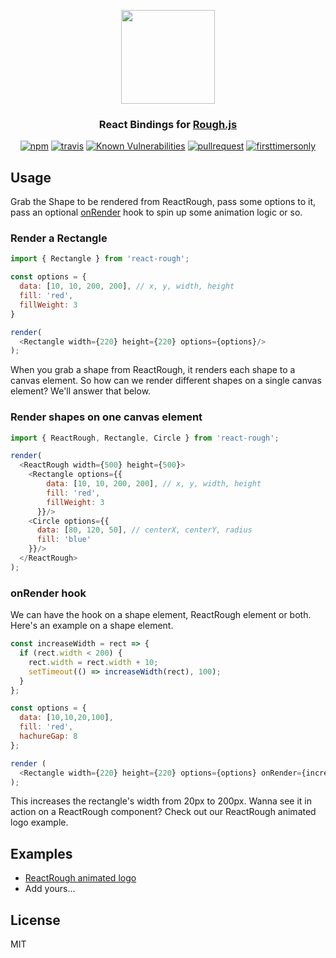 
<p align="center">
  <img src="https://github.com/ooade/react-rough/raw/master/logo.png" height="150" />
  <h3 align="center">React Bindings for <a href="https://github.com/pshihn/rough">Rough.js</a></h3>
  <p align="center">
  <a href="https://www.npmjs.org/package/react-rough"><img src="https://img.shields.io/npm/v/react-rough.svg?style=flat" alt="npm"></a> <a href="https://travis-ci.org/ooade/react-rough"><img src="https://travis-ci.org/ooade/react-rough.svg?branch=master" alt="travis"></a>
  <a href="https://snyk.io/test/github/ooade/react-rough"><img src="https://snyk.io/test/github/ooade/react-rough/badge.svg" alt="Known Vulnerabilities" data-canonical-src="https://snyk.io/test/github/ooade/react-rough" style="max-width:100%;"></a>
  <a href="http://makeapullrequest.com"><img src="https://img.shields.io/badge/PR(s)-welcome-brightgreen.svg?style=flat" alt="pullrequest"></a>
  <a href="http://www.firsttimersonly.com"><img src="https://img.shields.io/badge/first--timers--only-friendly-blue.svg" alt="firsttimersonly"></a>
  </p>
</p>

## Usage
Grab the Shape to be rendered from ReactRough, pass some options to it, pass an optional [onRender](https://github.com/ooade/react-rough/blob/master/src/index.js#L17) hook to spin up some animation logic or so.
### Render a Rectangle
```js
import { Rectangle } from 'react-rough';

const options = {
  data: [10, 10, 200, 200], // x, y, width, height
  fill: 'red',
  fillWeight: 3
}

render(
  <Rectangle width={220} height={220} options={options}/>
);
```

When you grab a shape from ReactRough, it renders each shape to a canvas element. So how can we render different shapes on a single canvas element? We'll answer that below.

### Render shapes on one canvas element
```js
import { ReactRough, Rectangle, Circle } from 'react-rough';

render(
  <ReactRough width={500} height={500}>
    <Rectangle options={{
        data: [10, 10, 200, 200], // x, y, width, height
        fill: 'red',
        fillWeight: 3
      }}/>
    <Circle options={{
      data: [80, 120, 50], // centerX, centerY, radius
      fill: 'blue'
    }}/>
  </ReactRough>
);
```

### onRender hook
We can have the hook on a shape element, ReactRough element or both. Here's an example on a shape element.
```js
const increaseWidth = rect => {
  if (rect.width < 200) {
    rect.width = rect.width + 10;
    setTimeout(() => increaseWidth(rect), 100);
  }
};

const options = {
  data: [10,10,20,100],
  fill: 'red',
  hachureGap: 8
};

render (
  <Rectangle width={220} height={220} options={options} onRender={increaseWidth}/>
);
```
This increases the rectangle's width from 20px to 200px. Wanna see it in action on a ReactRough component? Check out our ReactRough animated logo example.

## Examples
 - [ReactRough animated logo](https://jsfiddle.net/ooade/f8cmbfwL/)
 - Add yours...

## License
MIT